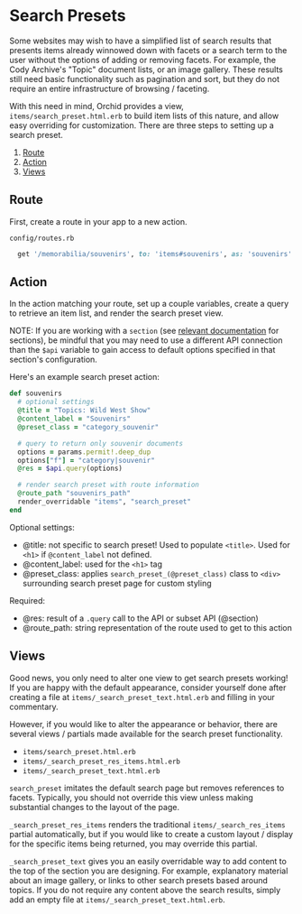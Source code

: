 # Search Presets

Some websites may wish to have a simplified list of search results that presents items already winnowed down with facets or a search term to the user without the options of adding or removing facets. For example, the Cody Archive's "Topic" document lists, or an image gallery. These results still need basic functionality such as pagination and sort, but they do not require an entire infrastructure of browsing / faceting.

With this need in mind, Orchid provides a view, `items/search_preset.html.erb` to build item lists of this nature, and allow easy overriding for customization. There are three steps to setting up a search preset.

1. [Route](#route)
2. [Action](#action)
3. [Views](#views)

## Route

First, create a route in your app to a new action.

`config/routes.rb`
```ruby
  get '/memorabilia/souvenirs', to: 'items#souvenirs', as: 'souvenirs'
```

## Action

In the action matching your route, set up a couple variables, create a query to
retrieve an item list, and render the search preset view.

NOTE: If you are working with a `section` (see
[relevant documentation](#sections) for sections), be mindful that you may need
to use a different API connection than the `$api` variable to gain access to
default options specified in that section's configuration.

Here's an example search preset action:

```ruby
def souvenirs
  # optional settings
  @title = "Topics: Wild West Show"
  @content_label = "Souvenirs"
  @preset_class = "category_souvenir"

  # query to return only souvenir documents
  options = params.permit!.deep_dup
  options["f"] = "category|souvenir"
  @res = $api.query(options)

  # render search preset with route information
  @route_path "souvenirs_path"
  render_overridable "items", "search_preset"
end
```
Optional settings:

- @title: not specific to search preset! Used to populate `<title>`.
  Used for `<h1>` if `@content_label` not defined.
- @content_label: used for the `<h1>` tag
- @preset_class: applies `search_preset_(@preset_class)` class to `<div>` surrounding search preset page for custom styling

Required:

- @res: result of a `.query` call to the API or subset API (@section)
- @route_path: string representation of the route used to get to this action

## Views

Good news, you only need to alter one view to get search presets working! If
you are happy with the default appearance, consider yourself done after creating
a file at `items/_search_preset_text.html.erb` and filling in your commentary.

However, if you would like to alter the appearance or behavior, there are
several views / partials made available for the search preset functionality.

- `items/search_preset.html.erb`
- `items/_search_preset_res_items.html.erb`
- `items/_search_preset_text.html.erb`

`search_preset` imitates the default search page but removes references to
facets. Typically, you should not override this view unless making substantial
changes to the layout of the page.

`_search_preset_res_items` renders the traditional `items/_search_res_items`
partial automatically, but if you would like to create a custom layout / display
for the specific items being returned, you may override this partial.

`_search_preset_text` gives you an easily overridable way to add
content to the top of the section you are designing. For example, explanatory
material about an image gallery, or links to other search presets based around
topics. If you do not require any content above the search results, simply add
an empty file at `items/_search_preset_text.html.erb`.
